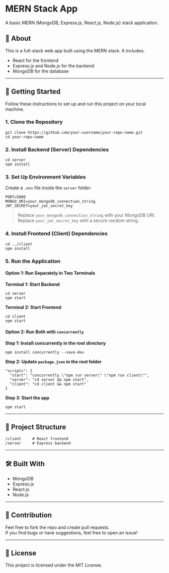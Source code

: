 # MERN Stack App

A basic MERN (MongoDB, Express.js, React.js, Node.js) stack application.

## 📝 About

This is a full-stack web app built using the MERN stack. It includes:

- React for the frontend  
- Express.js and Node.js for the backend  
- MongoDB for the database

---

## 🚀 Getting Started

Follow these instructions to set up and run this project on your local machine.

### 1. Clone the Repository

```
git clone https://github.com/your-username/your-repo-name.git
cd your-repo-name
```

### 2. Install Backend (Server) Dependencies

```
cd server
npm install
```

### 3. Set Up Environment Variables

Create a `.env` file inside the `server` folder:

```
PORT=5000
MONGO_URI=your_mongodb_connection_string
JWT_SECRET=your_jwt_secret_key
```

> Replace `your_mongodb_connection_string` with your MongoDB URI.  
> Replace `your_jwt_secret_key` with a secure random string.

### 4. Install Frontend (Client) Dependencies

```
cd ../client
npm install
```

### 5. Run the Application

#### Option 1: Run Separately in Two Terminals

**Terminal 1: Start Backend**

```
cd server
npm start
```

**Terminal 2: Start Frontend**

```
cd client
npm start
```

#### Option 2: Run Both with `concurrently`

**Step 1: Install concurrently in the root directory**

```
npm install concurrently --save-dev
```

**Step 2: Update `package.json` in the root folder**

```
"scripts": {
  "start": "concurrently \"npm run server\" \"npm run client\"",
  "server": "cd server && npm start",
  "client": "cd client && npm start"
}
```

**Step 3: Start the app**

```
npm start
```

---

## 📁 Project Structure

```
/client     # React frontend
/server     # Express backend
```

---

## 🛠 Built With

- MongoDB  
- Express.js  
- React.js  
- Node.js

---

## 🙌 Contribution

Feel free to fork the repo and create pull requests.  
If you find bugs or have suggestions, feel free to open an issue!

---

## 📄 License

This project is licensed under the MIT License.
